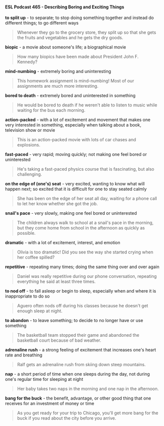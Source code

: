#### ESL Podcast 465 - Describing Boring and Exciting Things

**to split up** - to separate; to stop doing something together and instead do
different things; to go different ways

> Whenever they go to the grocery store, they split up so that she gets the fruits
and vegetables and he gets the dry goods.

**biopic** - a movie about someone's life; a biographical movie

> How many biopics have been made about President John F. Kennedy?

**mind-numbing** - extremely boring and uninteresting

> This homework assignment is mind-numbing! Most of our assignments are
much more interesting.

**bored to death** - extremely bored and uninterested in something

> He would be bored to death if he weren't able to listen to music while waiting for
the bus each morning.

**action-packed** - with a lot of excitement and movement that makes one very
interested in something, especially when talking about a book, television show or
movie

> This is an action-packed movie with lots of car chases and explosions.

**fast-paced** - very rapid; moving quickly; not making one feel bored or
uninterested

> He's taking a fast-paced physics course that is fascinating, but also challenging.

**on the edge of (one's) seat** - very excited, wanting to know what will happen
next; so excited that it is difficult for one to stay seated calmly

> She has been on the edge of her seat all day, waiting for a phone call to let her
know whether she got the job.

**snail's pace** - very slowly, making one feel bored or uninterested

> The children always walk to school at a snail's pace in the morning, but they
come home from school in the afternoon as quickly as possible.

**dramatic** - with a lot of excitement, interest, and emotion

> Olivia is too dramatic! Did you see the way she started crying when her coffee
spilled?

**repetitive** - repeating many times; doing the same thing over and over again

> Daniel was really repetitive during our phone conversation, repeating everything
he said at least three times.

**to nod off** - to fall asleep or begin to sleep, especially when and where it is
inappropriate to do so

> Aguero often nods off during his classes because he doesn't get enough sleep
at night.

**to abandon** - to leave something; to decide to no longer have or use something

> The basketball team stopped their game and abandoned the basketball court
because of bad weather.

**adrenaline rush** - a strong feeling of excitement that increases one's heart rate
and breathing

> Ralf gets an adrenaline rush from skiing down steep mountains.

**nap** - a short period of time when one sleeps during the day, not during one's
regular time for sleeping at night

> Her baby takes two naps in the morning and one nap in the afternoon.

**bang for the buck** - the benefit, advantage, or other good thing that one
receives for an investment of money or time

> As you get ready for your trip to Chicago, you'll get more bang for the buck if
you read about the city before you arrive.

